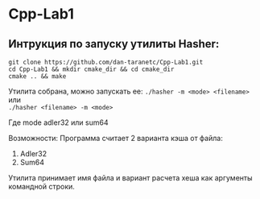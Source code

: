 # Cpp-Lab1
## Интрукция по запуску утилиты Hasher:
``git clone https://github.com/dan-taranetc/Cpp-Lab1.git``  
``cd Cpp-Lab1 && mkdir cmake_dir && cd cmake_dir``  
``cmake .. && make``  

Утилита собрана, можно запускать ее:
``./hasher -m <mode> <filename>``   
или  
``./hasher <filename> -m <mode>``   

Где mode adler32 или sum64

Возможности:
Программа считает 2 варианта кэша от файла:
1. Adler32
2. Sum64

Утилита принимает имя файла и вариант расчета хеша как аргументы командной строки.
